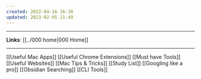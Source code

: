 ```yaml
---
created: 2022-04-16 16:38
updated: 2023-02-05 21:49
---
```

---
**Links**: [[../000 home|000 Home]]

---
[[Useful Mac Apps]]
[[Useful Chrome Extensions]]
[[Must have Tools]]
[[Useful Websites]]
[[Mac Tips & Tricks]]
[[Study List]]
[[Googling like a pro]]
[[Obsidian Searching]]
[[CLI Tools]]